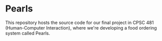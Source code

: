 # Pearls
This repository hosts the source code for our final project in CPSC 481 (Human-Computer Interaction), where we're developing a food ordering system called Pearls.
